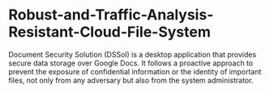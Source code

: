 # Robust-and-Traffic-Analysis-Resistant-Cloud-File-System
Document Security Solution (DSSol) is a desktop application that
provides secure data storage over Google Docs. It follows a proactive approach
to prevent the exposure of confidential information or the identity of important
files, not only from any adversary but also from the system administrator.
